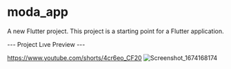 # moda_app
A new Flutter project.
This project is a starting point for a Flutter application.

--- Project Lıve Preview ---

https://www.youtube.com/shorts/4cr6eo_CF20
![Screenshot_1674168174](https://user-images.githubusercontent.com/104987335/213579270-424a87b7-636c-44ed-b515-daecb21b410a.png)
